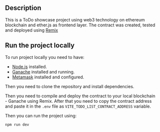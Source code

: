 ## Description

This is a ToDo showcase project using web3 technology on ethereum blockchain and ether.js as frontend layer.
The contract was created, tested and deployed using [Remix](https://remix.ethereum.org/)

## Run the project locally

To run project locally you need to have:

- [Node.js](https://nodejs.org/en/) installed.
- [Ganache](https://www.trufflesuite.com/ganache) installed and running.
- [Metamask](https://metamask.io/) installed and configured.

Then you need to clone the repository and install dependencies.

Then you need to compile and deploy the contract to your local blockchain - Ganache using Remix. After that you need to copy the contract address and paste it in the `.env` file as `VITE_TODO_LIST_CONTRACT_ADDRESS` variable.

Then you can run the project using:

```bash
npm run dev
```
